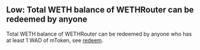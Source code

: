 ## Low: Total WETH balance of WETHRouter can be redeemed by anyone
Total WETH balance of WETHRouter can be redeemed by anyone who has at least 1 WAD of mToken, see [redeem](https://github.com/code-423n4/2023-07-moonwell/blob/main/src/core/router/WETHRouter.sol#L42-L63).